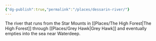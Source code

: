 ```yaml
---
{"dg-publish":true,"permalink":"/places/dessarin-river/"}
---
```


The river that runs from the Star Mounts in [[Places/The High Forest\|The High Forest]] through [[Places/Grey Hawk\|Grey Hawk]] and eventually empties into the sea near Waterdeep.  